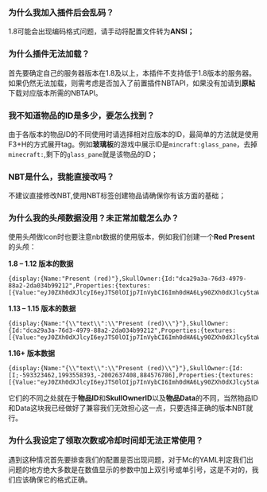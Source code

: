 ### 为什么我加入插件后会乱码？

1.8可能会出现编码格式问题，请手动将配置文件转为**ANSI；**

### 为什么插件无法加载？

首先要确定自己的服务器版本在1.8及以上，本插件不支持低于1.8版本的服务器。如果仍然无法加载，则需考虑是否加入了前置插件NBTAPI，如果没有加请到**原帖**下载对应版本所需的NBTAPI。

### 我不知道物品的ID是多少，要怎么找到？

由于各版本的物品ID的不同使用时请选择相对应版本的ID，最简单的方法就是使用F3+H的方式展开tag。例如**玻璃板**的游戏中展示ID是`mincraft:glass_pane`，去掉`minecraft:`,剩下的`glass_pane`就是该物品的ID；

### NBT是什么，我能直接改吗？

不建议直接修改NBT,使用NBT标签创建物品请确保你有该方面的基础；

### 为什么我的头颅数据没用？未正常加载怎么办？

使用头颅做Icon时也要注意nbt数据的使用版本，例如我们创建一个**Red Present**的头颅：

**1.8 – 1.12 版本的数据**

```plaintext
{display:{Name:"Present (red)"},SkullOwner:{Id:"dca29a3a-76d3-4979-88a2-2da034b99212",Properties:{textures:[{Value:"eyJ0ZXh0dXJlcyI6eyJTS0lOIjp7InVybCI6Imh0dHA6Ly90ZXh0dXJlcy5taW5lY3JhZnQubmV0L3RleHR1cmUvNmNlZjlhYTE0ZTg4NDc3M2VhYzEzNGE0ZWU4OTcyMDYzZjQ2NmRlNjc4MzYzY2Y3YjFhMjFhODViNyJ9fX0="}]}}}
```

**1.13 – 1.15 版本的数据**

```plaintext
{display:{Name:"{\\"text\\":\\"Present (red)\\"}"},SkullOwner:{Id:"dca29a3a-76d3-4979-88a2-2da034b99212",Properties:{textures:[{Value:"eyJ0ZXh0dXJlcyI6eyJTS0lOIjp7InVybCI6Imh0dHA6Ly90ZXh0dXJlcy5taW5lY3JhZnQubmV0L3RleHR1cmUvNmNlZjlhYTE0ZTg4NDc3M2VhYzEzNGE0ZWU4OTcyMDYzZjQ2NmRlNjc4MzYzY2Y3YjFhMjFhODViNyJ9fX0="}]}}}
```

**1.16+ 版本数据**

```plaintext
{display:{Name:"{\\"text\\":\\"Present (red)\\"}"},SkullOwner:{Id:[I;-593323462,1993558393,-2002637408,884576786],Properties:{textures:[{Value:"eyJ0ZXh0dXJlcyI6eyJTS0lOIjp7InVybCI6Imh0dHA6Ly90ZXh0dXJlcy5taW5lY3JhZnQubmV0L3RleHR1cmUvNmNlZjlhYTE0ZTg4NDc3M2VhYzEzNGE0ZWU4OTcyMDYzZjQ2NmRlNjc4MzYzY2Y3YjFhMjFhODViNyJ9fX0="}]}}}
```

它们的不同之处就在于**物品ID**和**SkullOwnerID**以及**物品Data**的不同，当然物品ID和Data这块我已经做好了兼容我们无效担心这一点，只要选择正确的版本NBT就行。

### 为什么我设定了领取次数或冷却时间却无法正常使用？

遇到这种情况首先要排查我们的配置是否出现问题，对于Mc的YAML判定我们出问题的地方绝大多数是在数值显示的参数中加上双引号或单引号，这是不对的，我们应该确保它的格式正确。
